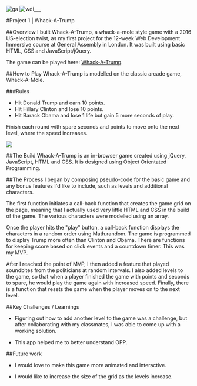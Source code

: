 ![ga](https://cloud.githubusercontent.com/assets/20629455/23824362/2c9817c2-066d-11e7-8988-7b1eefc6d628.jpg)![wdi](https://cloud.githubusercontent.com/assets/20629455/23824363/2ddeaa7e-066d-11e7-8630-f7c890c9f1c1.png)___<br>

#Project 1 | Whack-A-Trump##OverviewI built Whack-A-Trump, a whack-a-mole style game with a 2016 US-election twist, as my first project for the 12-week Web Development Immersive course at General Assembly in London. It was built using basic HTML, CSS and JavaScript/jQuery.The game can be played here: [Whack-A-Trump](https://whack-a-trump.herokuapp.com/).##How to PlayWhack-A-Trump is modelled on the classic arcade game, Whack-A-Mole. ###Rules<ul><li>Hit Donald Trump and earn 10 points.</li><li>Hit Hillary Clinton and lose 10 points.</li><li>Hit Barack Obama and lose 1 life but gain 5 more seconds of play.</li></ul>Finish each round with spare seconds and points to move onto the next level, where the speed increases.

![](https://cloud.githubusercontent.com/assets/22897108/23888391/9c81a7ba-087f-11e7-9cfc-41e0084fc1f1.jpeg)##The BuildWhack-A-Trump is an in-browser game created using jQuery, JavaScript, HTML and CSS. It is designed using Object Orientated Programming.
##The ProcessI began by composing pseudo-code for the basic game and any bonus features I'd like to include, such as levels and additional characters.The first function initiates a call-back function that creates the game grid on the page, meaning that I actually used very little HTML and CSS in the build of the game. The various characters were modelled using an array. Once the player hits the "play" button, a call-back function displays the characters in a random order using Math.random. The game is programmed to display Trump more often than Clinton and Obama. There are functions for keeping score based on click events and a countdown timer. This was my MVP.After I reached the point of MVP, I then added a feature that played soundbites from the politicians at random intervals. I also added levels to the game, so that when a player finished the game with points and seconds to spare, he would play the game again with increased speed. Finally, there is a function that resets the game when the player moves on to the next level.##Key Challenges / Learnings- Figuring out how to add another level to the game was a challenge, but after collaborating with my classmates, I was able to come up with a working solution.- This app helped me to better understand OPP.##Future work- I would love to make this game more animated and interactive.- I would like to increase the size of the grid as the levels increase. 